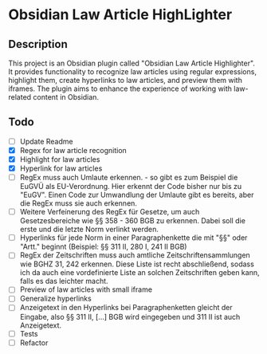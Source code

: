 # Obsidian Law Article HighLighter
## Description

This project is an Obsidian plugin called "Obsidian Law Article Highlighter". It provides functionality to recognize law articles using regular expressions, highlight them, create hyperlinks to law articles, and preview them with iframes. The plugin aims to enhance the experience of working with law-related content in Obsidian.
## Todo

- [ ] Update Readme
- [x] Regex for law article recognition
- [x] Highlight for law articles
- [x] Hyperlink for law articles
- [ ] RegEx muss auch Umlaute erkennen.
  		- so gibt es zum Beispiel die EuGVÜ als EU-Verordnung. Hier erkennt der Code bisher nur bis zu "EuGV". Einen Code zur Umwandlung der Umlaute gibt es bereits, aber die RegEx muss sie auch erkennen.
- [ ] Weitere Verfeinerung des RegEx für Gesetze, um auch Gesetzesbereiche wie §§ 358 - 360 BGB zu erkennen. Dabei soll die erste und die letzte Norm verlinkt werden.
- [ ] Hyperlinks für jede Norm in einer Paragraphenkette die mit "§§" oder "Artt." beginnt (Beispiel: §§ 311 II, 280 I, 241 II BGB)
- [ ] RegEx der Zeitschriften muss auch amtliche Zeitschriftensammlungen wie BGHZ 31, 242 erkennen. Diese Liste ist recht abschließend, sodass ich da auch eine vordefinierte Liste an solchen Zeitschriften geben kann, falls es das leichter macht.
- [ ] Preview of law articles with small iframe
- [ ] Generalize hyperlinks
- [ ] Anzeigetext in den Hyperlinks bei Paragraphenketten gleicht der Eingabe, also §§ 311 II, [...] BGB wird eingegeben und 311 II ist auch Anzeigetext.
- [ ] Tests
- [ ] Refactor